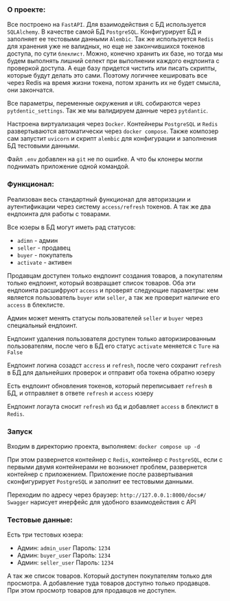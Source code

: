 ### О проекте:
Все построено на `FastAPI`. Для взаимодействия с БД используется `SQLAlchemy`. В качестве самой БД `PostgreSQL`. Конфигурирует БД и заполняет ее тестовыми данными `Alembic`. Так же используется `Redis` для хранения уже не валидных, но еще не закончившихся токенов доступа, по сути `блеклист`. Можно, конечно хранить их базе, но тогда мы будем выполнять лишний селект при выполнении каждого ендпоинта с проверкой доступа. А еще базу придется чистить или писать скрипты, которые будут делать это сами. Поэтому логичнее кешировать все через Redis на время жизни токена, потом хранить их не будет смысла, они закончатся. 

Все параметры, переменные окружения и `URL` собираются через `pytdentic_settings`. Так же мы валидируем данные через `pytdantic`.

Настроена виртуализация через `Docker`. Контейнеры `PostgreSQL` и `Redis` развертываются автоматически через `docker compose`. Также композер сам запустит `uvicorn` и скрипт `alembic` для конфигурации и заполнения БД тестовыми данными.

Файл `.env` добавлен на `git` не по ошибке. А что бы клонеры могли поднимать приложение одной командой.


### Функционал:
Реализован весь стандартный функционал для авторизации и аутентификации через систему `access/refresh` токенов. А так же два ендпоинта для работы с товарами.

Все юзеры в БД могут иметь рад статусов:
- `adimn` - админ
- `seller` - продавец
- `buyer` - покупатель
- `activate` - активен

Продавцам доступен только ендпоинт создания товаров, а покупателям только ендпоинт, который возвращает список товаров. Оба эти ендпоинта расшифруют `access` и проверят следующие параметры: кем является пользователь `buyer` или `seller`, а так же проверит наличие его `access` в блеклисте.

Админ может менять статусы пользователей `seller` и `buyer` через специальный ендпоинт.

Ендпоинт удаления пользователя доступен только авторизированным пользователям, после чего в БД его статус `activate` меняется с `Ture` на `False`

Ендпоинт логина созадст `accress` и `refresh`, после чего сохранит `refresh` в БД для дальнейших проверок и отправит оба токена обратно юзеру

Есть ендпоинт обновления токенов, который переписывает `refresh` в БД, и отправляет в ответе `refresh` и `access` юзеру

Ендпоинт логаута сносит `refresh` из бд и добавляет `access` в блеклист в `Redis`.


### Запуск
Входим в директорию проекта, выполняем: 
`docker compose up -d`

При этом развернется контейнер с `Redis`, контейнер с `PostgreSQL`, если с первыми двумя контейнерами не возникнет проблем, развернется контейнер с приложением. Приложение после развертывания сконфигурирует `PostgreSQL` и заполнит ее тестовыми данными.

Переходим по адресу через браузер: 
`http://127.0.0.1:8000/docs#/`
`Swagger` нарисует инерфейс для удобного взаимодействия с API

### Тестовые данные:
Есть три тестовых юзера:
- Админ: `admin_user` Пароль: `1234`
- Админ: `buyer_user` Пароль: `1234`
- Админ: `seller_user` Пароль: `1234`

А так же список товаров. Который доступен покупателям только для просмотра. А добавление туда товаров доступно только продавцов. При этом просмотр товаров для продавцов не доступен.
